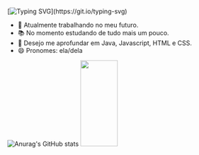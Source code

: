 ### 
[![Typing SVG](https://readme-typing-svg.demolab.com?font=Fira+Code&pause=1000&color=FF69B4&center=true&vCenter=true&width=435&lines=Welcome+to+my+page!👋;It's+nice+meeting+you!)](https://git.io/typing-svg)

- 🚀 Atualmente trabalhando no meu futuro.
- 📚 No momento estudando de tudo mais um pouco.
- 🔭 Desejo me aprofundar em Java, Javascript, HTML e CSS.
- 😄 Pronomes: ela/dela
  
![Anurag's GitHub stats](https://github-readme-stats.vercel.app/api?username=Andriele15&show_icons=true&theme=cobalt)
<img width="41%" height="195px" src="https://github-readme-stats.vercel.app/api/top-langs/?username=Andriele15&layout=compact&hide_border=true&title_color=ff91a4&text_color=ff91a4&bg_color=0d1117" />

